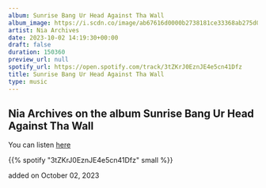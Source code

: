 ```yaml
---
album: Sunrise Bang Ur Head Against Tha Wall
album_image: https://i.scdn.co/image/ab67616d0000b2738181ce33368ab275d06bc7d5
artist: Nia Archives
date: 2023-10-02 14:19:30+00:00
draft: false
duration: 150360
preview_url: null
spotify_url: https://open.spotify.com/track/3tZKrJ0EznJE4e5cn41Dfz
title: Sunrise Bang Ur Head Against Tha Wall
type: music
---
```



## Nia Archives on the album Sunrise Bang Ur Head Against Tha Wall

You can listen [here](https://open.spotify.com/track/3tZKrJ0EznJE4e5cn41Dfz)

{{% spotify "3tZKrJ0EznJE4e5cn41Dfz" small %}}

added on October 02, 2023